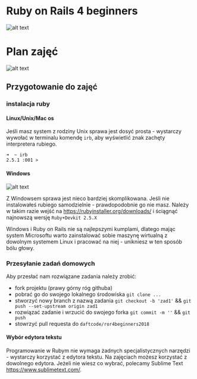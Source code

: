 # Ruby on Rails 4 beginners

![alt text](https://github.com/daftcode/ror4beginners2018/blob/master/logo.png)

# Plan zajęć

![alt text](https://github.com/daftcode/ror4beginners2018/blob/master/plan_zajec.png)

## Przygotowanie do zajęć

### instalacja ruby

#### Linux/Unix/Mac os

Jeśli masz system z rodziny Unix sprawa jest dosyć prosta - wystarczy wywołać w terminalu komendę `irb`, aby wyświetlić znak zachęty interpretera rubiego.

```
➜  ~ irb
2.5.1 :001 > 
```

#### Windows

![alt text](https://i.gifer.com/1EAo.gif)

Z Windowsem sprawa jest nieco bardziej skomplikowana. Jeśli nie instalowałeś rubiego samodzielnie - prawdopodobnie go nie masz. Należy w takim razie wejść na https://rubyinstaller.org/downloads/ i ściągnąć najnowszą wersję `Ruby+Devkit 2.5.X`

Windows i Ruby on Rails nie są najlepszymi kumplami, dlatego mając system Microsoftu warto zainstalować sobie maszynę wirtualną z dowolnym systemem Linux i pracować na niej - unikniesz w ten sposób bólu głowy.

### Przesyłanie zadań domowych

Aby przesłać nam rozwiązane zadania należy zrobić:
  * fork projektu (prawy górny róg githuba)
  * pobrać go do swojego lokalnego środowiska `git clone ...`
  * stworzyć nowy branch z nazwą zadania `git checkout -b 'zad1'` && `git push --set-upstream origin zad1`
  * rozwiązać zadanie i wrzucić do swojego forka `git commit -m ''` && `git push`
  * stowrzyć pull requesta do `daftcode/ror4beginners2018`

#### Wybór edytora tekstu

Programowanie w Rubym nie wymaga żadnych specjalistycznych narzędzi - wystarczy korzystać z edytora tekstu. Na zajęciach możesz korzystać z dowolnego edytora. Jeżeli nie wiesz co wybrać, polecamy Sublime Text https://www.sublimetext.com/.
